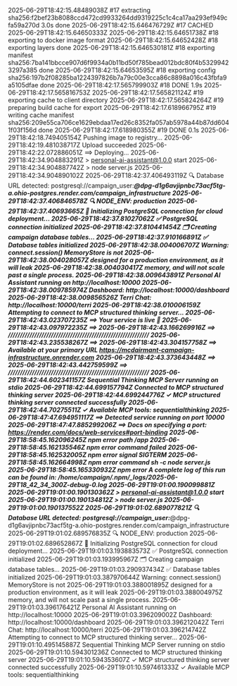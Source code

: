 2025-06-29T18:42:15.48489038Z #17 extracting sha256:f2bef23b8088ccd472cd9933264dd9319225c1c4ca17aa293ef949cfa59a270d 3.0s done
2025-06-29T18:42:15.646476729Z #17 CACHED
2025-06-29T18:42:15.64650333Z 
2025-06-29T18:42:15.64651738Z #18 exporting to docker image format
2025-06-29T18:42:15.64652428Z #18 exporting layers done
2025-06-29T18:42:15.646530181Z #18 exporting manifest sha256:7ba141bbcce907d6f9934a0b11bd50f785bead012bdc80f4b53299423297a385 done
2025-06-29T18:42:15.64653595Z #18 exporting config sha256:197b2f08285ba1224397826b7a79c00e3cca86c8898a016c43fbfa9a5105dfae done
2025-06-29T18:42:17.565799903Z #18 DONE 1.9s
2025-06-29T18:42:17.565816753Z 
2025-06-29T18:42:17.565821124Z #19 exporting cache to client directory
2025-06-29T18:42:17.565824264Z #19 preparing build cache for export
2025-06-29T18:42:17.618966795Z #19 writing cache manifest sha256:209e55ca706ce1629ebdaa17ed26c8352fa057ab5978a44b87dd6041f03f156d done
2025-06-29T18:42:17.618980355Z #19 DONE 0.1s
2025-06-29T18:42:18.749405154Z Pushing image to registry...
2025-06-29T18:42:19.481038717Z Upload succeeded
2025-06-29T18:42:22.072886051Z ==> Deploying...
2025-06-29T18:42:34.904883291Z > personal-ai-assistant@1.0.0 start
2025-06-29T18:42:34.904887742Z > node server.js
2025-06-29T18:42:34.904890102Z 
2025-06-29T18:42:37.406493119Z 🔍 Database URL detected: postgresql://campaign_user:***@dpg-d1g6avjipnbc73acf5tg-a.ohio-postgres.render.com/campaign_infrastructure
2025-06-29T18:42:37.406846578Z 🔍 NODE_ENV: production
2025-06-29T18:42:37.40693665Z 🐘 Initializing PostgreSQL connection for cloud deployment...
2025-06-29T18:42:37.81027062Z ✅ PostgreSQL connection initialized
2025-06-29T18:42:37.810441454Z 🗂️ Creating campaign database tables...
2025-06-29T18:42:37.910166891Z ✅ Database tables initialized
2025-06-29T18:42:38.004006707Z Warning: connect.session() MemoryStore is not
2025-06-29T18:42:38.004028057Z designed for a production environment, as it will leak
2025-06-29T18:42:38.004030417Z memory, and will not scale past a single process.
2025-06-29T18:42:38.009643891Z Personal AI Assistant running on http://localhost:10000
2025-06-29T18:42:38.009785974Z Dashboard: http://localhost:10000/dashboard
2025-06-29T18:42:38.009856526Z Terri Chat: http://localhost:10000/terri
2025-06-29T18:42:38.010006159Z Attempting to connect to MCP structured thinking server...
2025-06-29T18:42:43.023707235Z ==> Your service is live 🎉
2025-06-29T18:42:43.097972235Z ==> 
2025-06-29T18:42:43.166269916Z ==> ///////////////////////////////////////////////////////////
2025-06-29T18:42:43.235538267Z ==> 
2025-06-29T18:42:43.304157758Z ==> Available at your primary URL https://mcdairmant-campaign-infrastructure.onrender.com
2025-06-29T18:42:43.373643448Z ==> 
2025-06-29T18:42:43.442759599Z ==> ///////////////////////////////////////////////////////////
2025-06-29T18:42:44.602341157Z Sequential Thinking MCP Server running on stdio
2025-06-29T18:42:44.699157794Z Connected to MCP structured thinking server
2025-06-29T18:42:44.699244776Z ✓ MCP structured thinking server connected successfully
2025-06-29T18:42:44.70275511Z ✓ Available MCP tools: sequentialthinking
2025-06-29T18:47:47.694951117Z ==> Detected service running on port 10000
2025-06-29T18:47:47.885299206Z ==> Docs on specifying a port: https://render.com/docs/web-services#port-binding
2025-06-29T18:58:45.162096245Z npm error path /app
2025-06-29T18:58:45.162135546Z npm error command failed
2025-06-29T18:58:45.162532005Z npm error signal SIGTERM
2025-06-29T18:58:45.162664998Z npm error command sh -c node server.js
2025-06-29T18:58:45.165330932Z npm error A complete log of this run can be found in: /home/campaign/.npm/_logs/2025-06-29T18_42_34_300Z-debug-0.log
2025-06-29T19:01:00.190099881Z 
2025-06-29T19:01:00.190130362Z > personal-ai-assistant@1.0.0 start
2025-06-29T19:01:00.190134812Z > node server.js
2025-06-29T19:01:00.190137552Z 
2025-06-29T19:01:02.689077821Z 🔍 Database URL detected: postgresql://campaign_user:***@dpg-d1g6avjipnbc73acf5tg-a.ohio-postgres.render.com/campaign_infrastructure
2025-06-29T19:01:02.689576835Z 🔍 NODE_ENV: production
2025-06-29T19:01:02.689652867Z 🐘 Initializing PostgreSQL connection for cloud deployment...
2025-06-29T19:01:03.193883573Z ✅ PostgreSQL connection initialized
2025-06-29T19:01:03.193995967Z 🗂️ Creating campaign database tables...
2025-06-29T19:01:03.290937434Z ✅ Database tables initialized
2025-06-29T19:01:03.387970644Z Warning: connect.session() MemoryStore is not
2025-06-29T19:01:03.388001895Z designed for a production environment, as it will leak
2025-06-29T19:01:03.388004975Z memory, and will not scale past a single process.
2025-06-29T19:01:03.396176421Z Personal AI Assistant running on http://localhost:10000
2025-06-29T19:01:03.396209002Z Dashboard: http://localhost:10000/dashboard
2025-06-29T19:01:03.396212042Z Terri Chat: http://localhost:10000/terri
2025-06-29T19:01:03.396214742Z Attempting to connect to MCP structured thinking server...
2025-06-29T19:01:10.495145887Z Sequential Thinking MCP Server running on stdio
2025-06-29T19:01:10.594301236Z Connected to MCP structured thinking server
2025-06-29T19:01:10.594353607Z ✓ MCP structured thinking server connected successfully
2025-06-29T19:01:10.597461333Z ✓ Available MCP tools: sequentialthinking